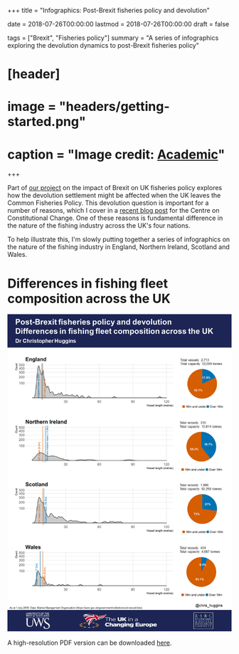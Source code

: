 +++
title = "Infographics: Post-Brexit fisheries policy and devolution"

date = 2018-07-26T00:00:00
lastmod = 2018-07-26T00:00:00
draft = false

tags = ["Brexit", "Fisheries policy"]
summary = "A series of infographics exploring the devolution dynamics to post-Brexit fisheries policy"

# [header]
# image = "headers/getting-started.png"
# caption = "Image credit: [**Academic**](https://github.com/gcushen/hugo-academic/)"

+++

Part of [our project](http://ukandeu.ac.uk/brexitresearch/uk-fisheries-policy-post-brexit-multi-level-challenges-and-opportunities/) on the impact of Brexit on UK fisheries policy explores how the devolution settlement might be affected when the UK leaves the Common Fisheries Policy. This devolution question is important for a number of reasons, which I cover in a [recent blog post](https://www.centreonconstitutionalchange.ac.uk/blog/why-devolution-matters-fisheries-policy) for the Centre on Constitutional Change. One of these reasons is fundamental difference in the nature of the fishing industry across the UK's four nations.

To help illustrate this, I'm slowly putting together a series of infographics on the nature of the fishing industry in England, Northern Ireland, Scotland and Wales.

# Differences in fishing fleet composition across the UK

![](https://github.com/christopherhuggins/website/raw/master/static/img/posts/20180726/fisheriesdevo_infographic_fleetcomposition.png)

A high-resolution PDF version can be downloaded [here](http://christopherhuggins.uk/pdf/fisheriesdevo_infographic_fleetcomposition.pdf).

